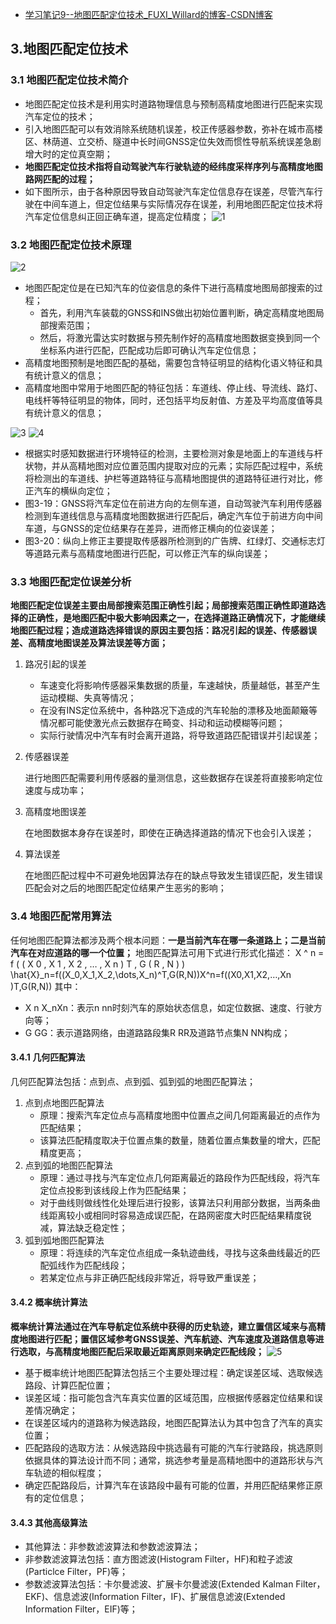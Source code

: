 - [学习笔记9--地图匹配定位技术_FUXI_Willard的博客-CSDN博客](https://fuxi-willard.blog.csdn.net/article/details/125644288)

## 3.地图匹配定位技术

### 3.1 地图匹配定位技术简介

- 地图匹配定位技术是利用实时道路物理信息与预制高精度地图进行匹配来实现汽车定位的技术；
- 引入地图匹配可以有效消除系统随机误差，校正传感器参数，弥补在城市高楼区、林荫道、立交桥、隧道中长时间GNSS定位失效而惯性导航系统误差急剧增大时的定位真空期；
- **地图匹配定位技术指将自动驾驶汽车行驶轨迹的经纬度采样序列与高精度地图路网匹配的过程；**
- 如下图所示，由于各种原因导致自动驾驶汽车定位信息存在误差，尽管汽车行驶在中间车道上，但定位结果与实际情况存在误差，利用地图匹配定位技术将汽车定位信息纠正回正确车道，提高定位精度；
  ![1](https://img-blog.csdnimg.cn/b099314a12574251a287f215fc8df894.jpeg#pic_center)

### 3.2 地图匹配定位技术原理

![2](https://img-blog.csdnimg.cn/d048c6e0fd64415baaca94052c270664.jpeg#pic_center)

- 地图匹配定位是在已知汽车的位姿信息的条件下进行高精度地图局部搜索的过程；
  - 首先，利用汽车装载的GNSS和INS做出初始位置判断，确定高精度地图局部搜索范围；
  - 然后，将激光雷达实时数据与预先制作好的高精度地图数据变换到同一个坐标系内进行匹配，匹配成功后即可确认汽车定位信息；
- 高精度地图预制是地图匹配的基础，需要包含特征明显的结构化语义特征和具有统计意义的信息；
- 高精度地图中常用于地图匹配的特征包括：车道线、停止线、导流线、路灯、电线杆等特征明显的物体，同时，还包括平均反射值、方差及平均高度值等具有统计意义的信息；

![3](https://img-blog.csdnimg.cn/82cb6956db6c489c963a1e1a5891987c.jpeg#pic_center)
![4](https://img-blog.csdnimg.cn/fc19af0bb0eb47cb8a88dfcebd7f5f83.jpeg#pic_center)

- 根据实时感知数据进行环境特征的检测，主要检测对象是地面上的车道线与杆状物，并从高精地图对应位置范围内提取对应的元素；实际匹配过程中，系统将检测出的车道线、护栏等道路特征与高精地图提供的道路特征进行对比，修正汽车的横纵向定位；
- 图3-19：GNSS将汽车定位在前进方向的左侧车道，自动驾驶汽车利用传感器检测到车道线信息与高精度地图数据进行匹配后，确定汽车位于前进方向中间车道，与GNSS的定位结果存在差异，进而修正横向的位姿误差；
- 图3-20：纵向上修正主要提取传感器所检测到的广告牌、红绿灯、交通标志灯等道路元素与高精度地图进行匹配，可以修正汽车的纵向误差；

### 3.3 地图匹配定位误差分析

**地图匹配定位误差主要由局部搜索范围正确性引起；局部搜索范围正确性即道路选择的正确性，是地图匹配中极大影响因素之一，在选择道路正确情况下，才能继续地图匹配过程；造成道路选择错误的原因主要包括：路况引起的误差、传感器误差、高精度地图误差及算法误差等方面；**

1. 路况引起的误差

   - 车速变化将影响传感器采集数据的质量，车速越快，质量越低，甚至产生运动模糊、失真等情况；
   - 在没有INS定位系统中，各种路况下造成的汽车轮胎的漂移及地面颠簸等情况都可能使激光点云数据存在畸变、抖动和运动模糊等问题；
   - 实际行驶情况中汽车有时会离开道路，将导致道路匹配错误并引起误差；

2. 传感器误差

   进行地图匹配需要利用传感器的量测信息，这些数据存在误差将直接影响定位速度与成功率；

3. 高精度地图误差

   在地图数据本身存在误差时，即使在正确选择道路的情况下也会引入误差；

4. 算法误差

   在地图匹配过程中不可避免地因算法存在的缺点导致发生错误匹配，发生错误匹配会对之后的地图匹配定位结果产生恶劣的影响；

### 3.4 地图匹配常用算法

任何地图匹配算法都涉及两个根本问题：**一是当前汽车在哪一条道路上；二是当前汽车在对应道路的哪一个位置；** 地图匹配算法可用下式进行形式化描述：
X ^ n = f ( ( X 0 , X 1 , X 2 , … , X n ) T , G ( R , N ) ) \hat{X}_n=f((X_0,X_1,X_2,\dots,X_n)^T,G(R,N))X^n​=f((X0​,X1​,X2​,…,Xn​)T,G(R,N))
其中：

- X n X_nXn：表示n nn时刻汽车的原始状态信息，如定位数据、速度、行驶方向等；
- G GG：表示道路网络，由道路路段集R RR及道路节点集N NN构成；

#### 3.4.1 几何匹配算法

几何匹配算法包括：点到点、点到弧、弧到弧的地图匹配算法；

1. 点到点地图匹配算法
   - 原理：搜索汽车定位点与高精度地图中位置点之间几何距离最近的点作为匹配结果；
   - 该算法匹配精度取决于位置点集的数量，随着位置点集数量的增大，匹配精度更高；
2. 点到弧的地图匹配算法
   - 原理：通过寻找与汽车定位点几何距离最近的路段作为匹配线段，将汽车定位点投影到该线段上作为匹配结果；
   - 对于曲线则做线性化处理后进行投影，该算法只利用部分数据，当两条曲线距离较小或相同时容易造成误匹配，在路网密度大时匹配结果精度锐减，算法缺乏稳定性；
3. 弧到弧地图匹配算法
   - 原理：将连续的汽车定位点组成一条轨迹曲线，寻找与这条曲线最近的匹配弧线作为匹配线段；
   - 若某定位点与非正确匹配线段非常近，将导致严重误差；

#### 3.4.2 概率统计算法

**概率统计算法通过在汽车导航定位系统中获得的历史轨迹，建立置信区域来与高精度地图进行匹配；置信区域参考GNSS误差、汽车航迹、汽车速度及道路信息等进行选取，与高精度地图匹配后采取最近距离原则来确定匹配线段；**
![5](https://img-blog.csdnimg.cn/7cd28b4add064956a1670b984d36ad44.jpeg#pic_center)

- 基于概率统计地图匹配算法包括三个主要处理过程：确定误差区域、选取候选路段、计算匹配位置；
- 误差区域：指可能包含汽车真实位置的区域范围，应根据传感器定位结果和误差情况确定；
- 在误差区域内的道路称为候选路段，地图匹配算法认为其中包含了汽车的真实位置；
- 匹配路段的选取方法：从候选路段中挑选最有可能的汽车行驶路段，挑选原则依据具体的算法设计而不同；通常，挑选参考量是高精地图中的道路形状与汽车轨迹的相似程度；
- 确定匹配路段后，计算汽车在该路段中最有可能的位置，并用匹配结果修正原有的定位信息；

#### 3.4.3 其他高级算法

- 其他算法：非参数滤波算法和参数滤波算法；
- 非参数滤波算法包括：直方图滤波(Histogram Filter，HF)和粒子滤波(Particlce Filter，PF)等；
- 参数滤波算法包括：卡尔曼滤波、扩展卡尔曼滤波(Extended Kalman Filter，EKF)、信息滤波(Information Filter，IF)、扩展信息滤波(Extended Information Filter，EIF)等；